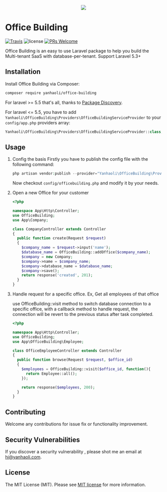 <p align="center">
  <img src="http://yanhaoli.com/office-building/logo.svg" />
</p>

# Office Building
[![Travis](https://img.shields.io/travis/yanhao-li/office-building.svg)](https://travis-ci.org/yanhao-li/office-building) ![license](https://img.shields.io/github/license/mashape/apistatus.svg) [![PRs Welcome](https://img.shields.io/badge/PRs-welcome-brightgreen.svg)](CONTRIBUTING.md#pull-requests)

Office Building is an easy to use Laravel package to help you build the Multi-tenant SaaS with database-per-tenant.
Support Laravel 5.3+

## Installation

Install Office Building via Composer:

```bash
composer require yanhaoli/office-building
```
For laravel >= 5.5 that's all, thanks to [Package Discovery](https://laravel.com/docs/5.5/packages#package-discovery).

For laravel <= 5.5, you have to add `Yanhaoli\OfficeBuilding\Providers\OfficeBuildingServiceProvider` to your `config/app.php` providers array:
```php
Yanhaoli\OfficeBuilding\Providers\OfficeBuildingServiceProvider::class,
```


## Usage

1. Config the basis
    Firstly you have to publish the config file with the following command:

    ```php
    php artisan vendor:publish --provider="Yanhaoli\OfficeBuilding\Providers\OfficeBuildingServiceProvider"
    ```

    Now checkout `config/officebuilding.php` and modify it by your needs.

2. Open a new Office for your customer

    ``` php
    <?php

    namespace App\Http\Controller;
    use OfficeBuilding;
    use App\Company;

    class CompanyController extends Controller
    {
      public function create(Request $request)
      {
        $company_name = $request->input('name');
        $database_name = OfficeBuilding::addOffice($company_name);
        $company = new Company;
        $company->name = $company_name;
        $company->database_name = $database_name;
        $company->save();
        return response('created', 201);
      }
    }
    ```

3. Handle request for a specific office. Ex, Get all employees of that office

    use OfficeBuilding::visit method to switch database connection to a specific office, with a callback method to handle request, the connection will be revert to the previous status after task completed.

    ```php
    <?php

    namespace App\Http\Controller;
    use OfficeBuilding;
    use App\OfficeBuilding\Employee;

    class OfficeEmployeeController extends Controller
    {
      public function browse(Request $request, $office_id)
      {
        $employees = OfficeBuilding::visit($office_id, function(){
          return Employee::all();
        });

        return response($employees, 200);
      }
    }
    ```

## Contributing
Welcome any contributions for issue fix or functionality improvement.

## Security Vulnerabilities

If you discover a security vulnerability , please shot me an email at hi@yanhaoli.com.

## License

The MIT License (MIT). Please see [MIT license](http://opensource.org/licenses/MIT) for more information.

